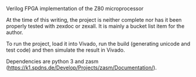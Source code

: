 Verilog FPGA implementation of the Z80 microprocessor

At the time of this writing, the project is neither complete nor has it been properly tested with zexdoc or zexall. It is mainly a bucket list item for the author.

To run the project, load it into Vivado, run the build (generating unicode and test code) and then simulate the result in Vivado.

Dependencies are python 3 and zasm (https://k1.spdns.de/Develop/Projects/zasm/Documentation/).
